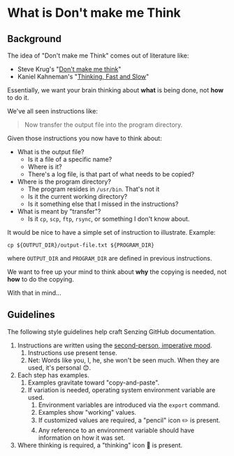 # What is Don't make me Think

## Background

The idea of "Don't make me Think" comes out of literature like:

- Steve Krug's "[Don't make me think]"
- Kaniel Kahneman's "[Thinking, Fast and Slow]"

Essentially, we want your brain thinking about **what** is being done, not **how** to do it.

We've all seen instructions like:

> Now transfer the output file into the program directory.

Given those instructions you now have to think about:
- What is the output file?
    - Is it a file of a specific name?
    - Where is it?
    - There's a log file, is that part of what needs to be copied?
- Where is the program directory?
     - The program resides in `/usr/bin`.  That's not it
     - Is it the current working directory?
     - Is it something else that I missed in the instructions?
- What is meant by "transfer"?
    - Is it `cp`, `scp`, `ftp`, `rsync`, or something I don't know about.

It would be nice to have a simple set of instruction to illustrate.
Example:

```console
cp ${OUTPUT_DIR}/output-file.txt ${PROGRAM_DIR}
```

where `OUTPUT_DIR` and `PROGRAM_DIR` are defined in previous instructions.

We want to free up your mind to think about **why** the copying is needed, not **how** to do the copying.

With that in mind...

## Guidelines

The following style guidelines help craft Senzing GitHub documentation.

1. Instructions are written using the [second-person, imperative mood].
    1. Instructions use present tense.
    1. Net: Words like you, I, he, she won't be seen much.  When they are used, it's personal :blush:.
1. Each step has examples.
    1. Examples gravitate toward "copy-and-paste".
    1. If variation is needed, operating system environment variable are used.
        1. Environment variables are introduced via the `export` command.
        1. Examples show "working" values.
        1. If customized values are required, a "pencil" icon :pencil2: is present.
        1. Any reference to an environment variable should have information on how it was set.
1. Where thinking is required, a "thinking" icon :thinking: is present.

[Don't make me think]: https://en.wikipedia.org/wiki/Don%27t_Make_Me_Think
[second-person, imperative mood]: https://en.wikipedia.org/wiki/Imperative_mood
[Thinking, Fast and Slow]: https://en.wikipedia.org/wiki/Thinking,_Fast_and_Slow
